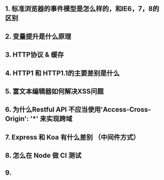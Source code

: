 ## 1. 标准浏览器的事件模型是怎么样的，和IE6，7，8的区别

## 2. 变量提升是什么原理

## 3. HTTP协议 & 缓存

## 4. HTTP1 和 HTTP1.1的主要差别是什么

## 5. 富文本编辑器如何解决XSS问题

## 6. 为什么Restful API 不应当使用'Access-Cross-Origin': '*' 来实现跨域

## 7. Express 和 Koa 有什么差别 （中间件方式）

## 8. 怎么在 Node 做 CI 测试

## 9. 